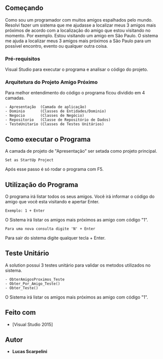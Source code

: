 
## Começando

Como sou um programador com muitos amigos espalhados pelo mundo. Resolvi fazer um sistema que me ajudasse a localizar meus 3 amigos mais próximos de acordo com a localização do amigo que estou visitando no momento.  Por exemplo. Estou visitando um amigo em São Paulo. O sistema me ajuda a localizar meus 3 amigos  mais próximos a São Paulo para um possível encontro, evento ou qualquer outra coisa.

### Pré-requisitos 

Visual Studio para executar o programa e analisar o código do projeto.


### Arquitetura do Projeto Amigo Próximo

Para melhor entendimento do código o programa ficou dividido em 4 camadas.

```
- Apresentação  (Camada de aplicação)
- Dominio       (Classes de Entidades/Dominio) 
- Negocio       (Classes de Negócio)
- Repositorio   (Classe de Repositório de Dados)
- TesteUnitario (Classes de Testes Unitários)

```

## Como executar o Programa

A camada de projeto de "Apresentação" ser setada como projeto principal. 

```
Set as StartUp Project
```
Após esse passo é só rodar o programa com F5.


## Utilização do Programa

O programa irá listar todos os seus amigos. Você irá informar o código do amigo que você esta visitando e apertar Enter.

```
Exemplo: 1 + Enter
```
O Sistema irá listar os amigos mais próximos as amigo com código "1".

```
Para uma nova consulta digite 'N' + Enter
```

Para sair do sistema digite qualquer tecla + Enter.

## Teste Unitário

A solution possui 3 testes unitário para validar os metodos utilizados no sistema. 

```
- ObterAmigosProximos_Teste
- Obter_Por_Amigo_Teste()
- Obter_Teste()

```
O Sistema irá listar os amigos mais próximos as amigo com código "1".

## Feito com

* [Visual Studio 2015]


## Autor

* **Lucas Scarpelini** 



